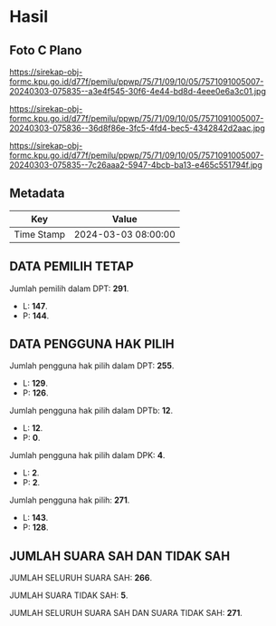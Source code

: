 # Hasil

## Foto C Plano

https://sirekap-obj-formc.kpu.go.id/d77f/pemilu/ppwp/75/71/09/10/05/7571091005007-20240303-075835--a3e4f545-30f6-4e44-bd8d-4eee0e6a3c01.jpg

https://sirekap-obj-formc.kpu.go.id/d77f/pemilu/ppwp/75/71/09/10/05/7571091005007-20240303-075836--36d8f86e-3fc5-4fd4-bec5-4342842d2aac.jpg

https://sirekap-obj-formc.kpu.go.id/d77f/pemilu/ppwp/75/71/09/10/05/7571091005007-20240303-075835--7c26aaa2-5947-4bcb-ba13-e465c551794f.jpg


## Metadata

| Key        | Value               |
| ---------- | ------------------- |
| Time Stamp | 2024-03-03 08:00:00 |


## DATA PEMILIH TETAP

Jumlah pemilih dalam DPT: **291**.
 * L: **147**.
 * P: **144**.

## DATA PENGGUNA HAK PILIH

Jumlah pengguna hak pilih dalam DPT: **255**.
 * L: **129**.
 * P: **126**.

Jumlah pengguna hak pilih dalam DPTb: **12**.
 * L: **12**.
 * P: **0**.

Jumlah pengguna hak pilih dalam DPK: **4**.
 * L: **2**.
 * P: **2**.

Jumlah pengguna hak pilih: **271**.
 * L: **143**.
 * P: **128**.

## JUMLAH SUARA SAH DAN TIDAK SAH

JUMLAH SELURUH SUARA SAH: **266**.

JUMLAH SUARA TIDAK SAH: **5**.

JUMLAH SELURUH SUARA SAH DAN SUARA TIDAK SAH: **271**.


